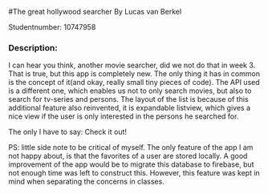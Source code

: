 #The great hollywood searcher
By Lucas van Berkel

Studentnumber: 10747958

### Description:
I can hear you think, another movie searcher, did we not do that in week 3. That is true, but this app is completely new.
The only thing it has in common is the concept of it(and okay, really small tiny pieces of code).
The API used is a different one, which enables us not to only search movies, but also to search for tv-series and persons.
The layout of the list is because of this additional feature also reinvented, it is expandable listview,
which gives a nice view if the user is only interested in the persons he searched for.

The only I have to say: Check it out!

PS: little side note to be critical of myself. The only feature of the app I am not happy about, is that the favorites of a user
are stored locally. A good improvement of the app would be to migrate this database to firebase, but not enough time was left
to construct this. However, this feature was kept in mind when separating the concerns in classes.
